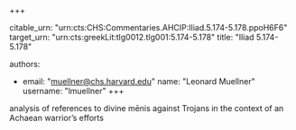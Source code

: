 +++


citable_urn: "urn:cts:CHS:Commentaries.AHCIP:Iliad.5.174-5.178.ppoH6F6"
target_urn: "urn:cts:greekLit:tlg0012.tlg001:5.174-5.178"
title: "Iliad 5.174-5.178"

authors:
- email: "muellner@chs.harvard.edu"
  name: "Leonard Muellner"
  username: "lmuellner"
+++

<p>analysis of references to divine mēnis against Trojans in the context of an Achaean warrior’s efforts</p>